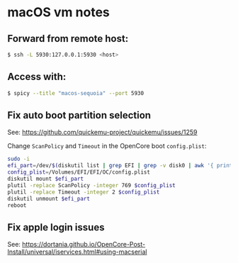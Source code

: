 # macOS vm notes

## Forward from remote host:

```sh
$ ssh -L 5930:127.0.0.1:5930 <host>
```

## Access with:

```sh
$ spicy --title "macos-sequoia" --port 5930
```

## Fix auto boot partition selection

See: https://github.com/quickemu-project/quickemu/issues/1259

Change `ScanPolicy` and `Timeout` in the OpenCore boot `config.plist`:

```sh
sudo -i
efi_part=/dev/$(diskutil list | grep EFI | grep -v disk0 | awk '{ print $6 }')
config_plist=/Volumes/EFI/EFI/OC/config.plist
diskutil mount $efi_part
plutil -replace ScanPolicy -integer 769 $config_plist
plutil -replace Timeout -integer 2 $config_plist
diskutil unmount $efi_part
reboot
```

## Fix apple login issues

See: https://dortania.github.io/OpenCore-Post-Install/universal/iservices.html#using-macserial
